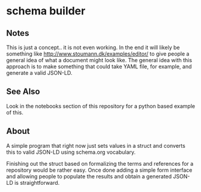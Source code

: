 # schema builder

## Notes
This is just a concept..   it is not even working.   In the end it will likely be something like http://www.stoumann.dk/examples/editor/  to 
give people a general idea of what a document might look like.   The general idea with this approach is to make something that could 
take YAML file, for example, and generate a valid JSON-LD.

## See Also
Look in the notebooks section of this repository for a python based example of this.

## About
A simple program that right now just sets values in a struct and 
converts this to valid JSON-LD using schema.org vocabulary.  

Finishing out the struct based on formalizing the terms and 
references for a repository would be rather easy.  Once done 
adding a simple form interface and allowing people to populate the results 
and obtain a generated JSON-LD is straightforward. 